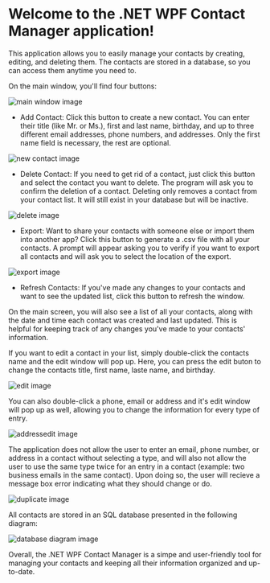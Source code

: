 
# Welcome to the .NET WPF Contact Manager application!

This application allows you to easily manage your contacts by creating, editing, and deleting them. The contacts are stored in a database, so you can access them anytime you need to.

On the main window, you'll find four buttons:

![main window image](https://user-images.githubusercontent.com/57469766/208755672-dcd9b255-391c-4da3-8316-d17c13af6e72.png)

- Add Contact: Click this button to create a new contact. You can enter their title (like Mr. or Ms.), first and last name, birthday, and up to three different email addresses, phone numbers, and addresses. Only the first name field is necessary, the rest are optional.

![new contact image](https://user-images.githubusercontent.com/57469766/208755824-1826f592-ab38-4855-bac7-aac22cc4fe8a.png)

- Delete Contact: If you need to get rid of a contact, just click this button and select the contact you want to delete. The program will ask you to confirm the deletion of a contact. Deleting only removes a contact from your contact list. It will still exist in your database but will be inactive.

![delete image](https://user-images.githubusercontent.com/57469766/208754491-bd3d7d6c-ac33-4481-8f34-94509e7ce616.png)

- Export: Want to share your contacts with someone else or import them into another app? Click this button to generate a .csv file with all your contacts. A prompt will appear asking you to verify if you want to export all contacts and will ask you to select the location of the export.

![export image](https://user-images.githubusercontent.com/57469766/208755519-7c409984-fa60-47c4-9160-d899fc1824f7.png)

- Refresh Contacts: If you've made any changes to your contacts and want to see the updated list, click this button to refresh the window.


On the main screen, you will also see a list of all your contacts, along with the date and time each contact was created and last updated. This is helpful for keeping track of any changes you've made to your contacts' information.

If you want to edit a contact in your list, simply double-click the contacts name and the edit window will pop up. Here, you can press the edit buton to change the contacts title, first name, laste name, and birthday.

![edit image](https://user-images.githubusercontent.com/57469766/208755372-5d18e7f8-b100-4be1-9172-8ddb92afdaee.png)

You can also double-click a phone, email or address and it's edit window will pop up as well, allowing you to change the information for every type of entry.

![addressedit image](https://user-images.githubusercontent.com/57469766/208754287-a9368883-566e-450c-b48d-7a5550337f46.png)

The application does not allow the user to enter an email, phone number, or address in a contact without selecting a type, and will also not allow the user to use the same type twice for an entry in a contact (example: two business emails in the same contact).
Upon doing so, the user will recieve a message box error indicating what they should change or do.

![duplicate image](https://user-images.githubusercontent.com/57469766/208755212-bec703bb-3014-40e0-946a-08e3d750360c.png)

All contacts are stored in an SQL database presented in the following diagram:

![database diagram image](https://user-images.githubusercontent.com/57469766/208757034-81ea67d7-72b8-4411-a679-06b95f20f0db.png)



Overall, the .NET WPF Contact Manager is a simpe and user-friendly tool for managing your contacts and keeping all their information organized and up-to-date.
